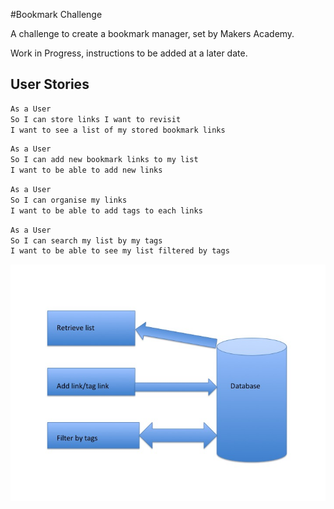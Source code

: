 #Bookmark Challenge

A challenge to create a bookmark manager, set by Makers Academy.

Work in Progress, instructions to be added at a later date.

User Stories
------------

```sh
As a User
So I can store links I want to revisit
I want to see a list of my stored bookmark links
```

```sh
As a User
So I can add new bookmark links to my list
I want to be able to add new links
```

```sh
As a User
So I can organise my links
I want to be able to add tags to each links
```

```sh
As a User
So I can search my list by my tags
I want to be able to see my list filtered by tags
```


![DomModel](/image/DomModel.jpg)
